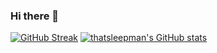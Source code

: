 ### Hi there 👋

[![GitHub Streak](https://streak-stats.demolab.com?user=thatsleepyman&theme=catppuccin-mocha&date_format=j%20M%5B%20Y%5D)](https://git.io/streak-stats)
[![thatsleepman's GitHub stats](https://github-readme-stats.vercel.app/api?username=thatsleepyman)](https://github.com/thatsleepyman/github-readme-stats)

<!--
**thatsleepyman/thatsleepyman** is a ✨ _special_ ✨ repository because its `README.md` (this file) appears on your GitHub profile.

Here are some ideas to get you started:

- 🔭 I’m currently working on ...
- 🌱 I’m currently learning ...
- 👯 I’m looking to collaborate on ...
- 🤔 I’m looking for help with ...
- 💬 Ask me about ...
- 📫 How to reach me: ...
- 😄 Pronouns: ...
- ⚡ Fun fact: ...
-->
